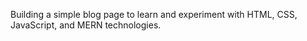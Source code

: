 Building a simple blog page to learn and experiment with HTML, CSS, JavaScript, and MERN technologies.